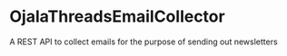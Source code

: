 # OjalaThreadsEmailCollector
A REST API to collect emails for the purpose of sending out newsletters
